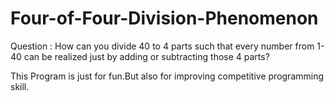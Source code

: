 # Four-of-Four-Division-Phenomenon

Question :
How can you divide 40 to 4 parts such that every 
number from 1-40 can be realized just by adding or subtracting
those 4 parts?

This Program is just for fun.But also for improving competitive programming skill.
